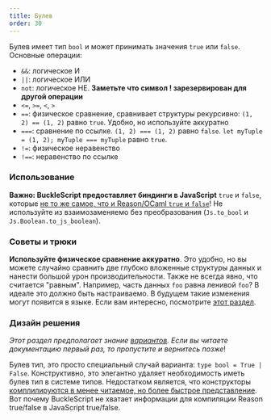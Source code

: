 ```yaml
---
title: Булев
order: 30
---
```


Булев имеет тип `bool` и может принимать значения `true` или `false`. Основные операции:

- `&&`: логическое И
- `||`: логическое ИЛИ
- `not`: логическое НЕ. **Заметьте что символ ! зарезервирован для другой операции**
- `<=`, `>=`, `<`, `>`
- `==`: физическое сравнение, сравнивает структуры рекурсивно: `(1, 2) == (1, 2)` равно `true`. Удобно, но
 используйте аккуратно
- `===`: сравнение по ссылке. `(1, 2) === (1, 2)` равно `false`. `let myTuple = (1, 2); myTuple === myTuple` равно `true`.
- `!=`: физическое неравенство
- `!==`: неравенство по ссылке

### Использование

**Важно: BuckleScript предоставляет биндинги в JavaScript** `true` и `false`, которые
[не то же самое, что и Reason/OCaml `true` и `false`](http://bucklescript.github.io/bucklescript/Manual.html#_boolean)!
Не используйте из взаимозаменяемо без преобразования (`Js.to_bool` и `Js.Boolean.to_js_boolean`).

### Советы и трюки

**Используйте физическое сравнение аккуратно**. Это удобно, но вы можете случайно сравнить две глубоко
вложенные структуры данных и нанести большой урон производительности. Также не всегда явно, что считается
"равным". Например, часть данных `foo` равна ленивой `foo`? В идеале это должно быть настраиваемо.
В будущем такие изменения могут появится в языке. Если вам интересно, посмотрите [этот раздел](https://www.reddit.com/r/ocaml/comments/2vyk10/modular_implicits/).

### Дизайн решения

_Этот раздел предполагает знание [вариантов](../../guide/language/variant). Если вы читаете документацию первый
раз, то пропустите и вернитесь позже_!

Булев тип, это просто специальный случай варианта: `type bool = True | False`. Конструктивно, это элегантно
удаляет необходимость иметь булев тип в системе типов. Недостатком является, что конструкторы
[комплилируются в менее читаемое, но более быстрое представление](https://bucklescript.github.io/bucklescript/js-demo/?gist=fa7c72e81d7ac31977da1500ee4fa6d4).
Вот почему BuckleScript не хватает информации для компиляции Reason true/false в JavaScript true/false.
